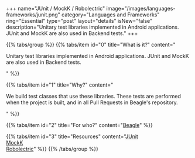 +++
name="JUnit / MockK / Robolectric"
image="/images/languages-frameworks/junit.png"
category="Languages and Frameworks"
ring="Essential"
type="post"
layout="details"
isNew="false"
description="Unitary test libraries implemented in Android applications. JUnit and MockK are also used in Backend tests."
+++

{{% tabs/group %}}
  {{% tabs/item id="0" title="What is it?" content="<p>Unitary test libraries implemented in Android applications. JUnit and MockK are also used in Backend tests.</p>" %}}

  {{% tabs/item id="1" title="Why?" content="<p>We build test classes that use these libraries. These tests are performed when the project is built, and in all Pull Requests in Beagle's repository.</p>" %}}

  {{% tabs/item id="2" title="For who?" content="<a href='https://usebeagle.io/' target='_blank'>Beagle</a>" %}}

  {{% tabs/item id="3" title="Resources" content="<a href='https://junit.org/junit5/ ' target='_blank'>JUnit</a><br /><a href='https://mockk.io/ ' target='_blank'>MockK</a><br /><a href='http://robolectric.org/ ' target='_blank'>Robolectric</a>" %}}
{{% /tabs/group %}}
